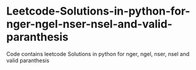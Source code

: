 # Leetcode-Solutions-in-python-for-nger-ngel-nser-nsel-and-valid-paranthesis
Code contains leetcode Solutions in python for nger, ngel, nser, nsel and valid paranthesis
